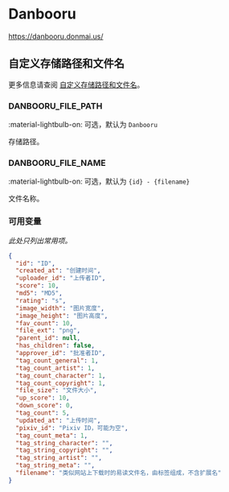 # Danbooru

<https://danbooru.donmai.us/>

## 自定义存储路径和文件名

更多信息请查阅 [自定义存储路径和文件名](./index.zh.md/#customizing-storage-path--file-name)。

### DANBOORU_FILE_PATH

:material-lightbulb-on: 可选，默认为 `Danbooru`

存储路径。

### DANBOORU_FILE_NAME

:material-lightbulb-on: 可选，默认为 `{id} - {filename}`

文件名称。

### 可用变量

_此处只列出常用项。_

```json
{
  "id": "ID",
  "created_at": "创建时间",
  "uploader_id": "上传者ID",
  "score": 10,
  "md5": "MD5",
  "rating": "s",
  "image_width": "图片宽度",
  "image_height": "图片高度",
  "fav_count": 10,
  "file_ext": "png",
  "parent_id": null,
  "has_children": false,
  "approver_id": "批准者ID",
  "tag_count_general": 1,
  "tag_count_artist": 1,
  "tag_count_character": 1,
  "tag_count_copyright": 1,
  "file_size": "文件大小",
  "up_score": 10,
  "down_score": 0,
  "tag_count": 5,
  "updated_at": "上传时间",
  "pixiv_id": "Pixiv ID，可能为空",
  "tag_count_meta": 1,
  "tag_string_character": "",
  "tag_string_copyright": "",
  "tag_string_artist": "",
  "tag_string_meta": "",
  "filename": "类似网站上下载时的易读文件名，由标签组成，不含扩展名"
}
```

